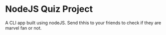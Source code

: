 # NodeJS Quiz Project
A CLI app built using nodeJS. 
Send thhis to your friends to check if they are marvel fan or not.